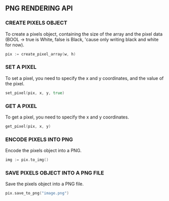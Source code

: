 ## PNG RENDERING API
### CREATE PIXELS OBJECT
To create a pixels object, containing the size of the array and the pixel data (BOOL -> true is White, false is Black, 'cause only writing black and white for now).

```go
pix := create_pixel_array(w, h)
```

### SET A PIXEL
To set a pixel, you need to specify the x and y coordinates, and the value of the pixel.

```go
set_pixel(pix, x, y, true)
```

### GET A PIXEL
To get a pixel, you need to specify the x and y coordinates.

```go
get_pixel(pix, x, y)
```

### ENCODE PIXELS INTO PNG
Encode the pixels object into a PNG.

```go
img := pix.to_img()
```

### SAVE PIXELS OBJECT INTO A PNG FILE
Save the pixels object into a PNG file.

```go
pix.save_to_png("image.png")
```
